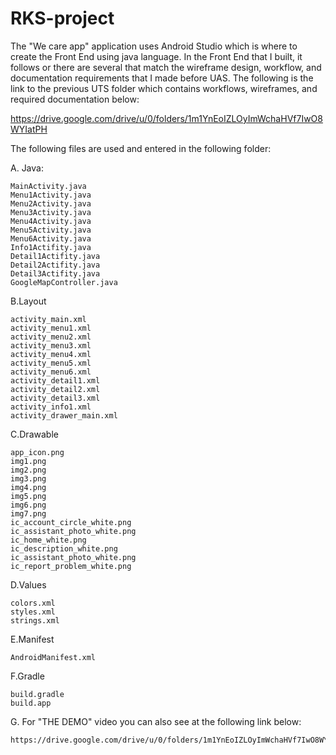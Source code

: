 # RKS-project

The "We care app" application uses Android Studio which is where to create the Front End using java language. In the Front End that I built, it follows or there are several that match the wireframe design, workflow, and documentation requirements that I made before UAS. The following is the link to the previous UTS folder which contains workflows, wireframes, and required documentation below:

https://drive.google.com/drive/u/0/folders/1m1YnEoIZLOyImWchaHVf7IwO8WYIatPH

The following files are used and entered in the following folder:

A. Java:

	MainActivity.java
	Menu1Activity.java
	Menu2Activity.java
	Menu3Activity.java
	Menu4Activity.java
	Menu5Activity.java
	Menu6Activity.java
	Info1Actifity.java
	Detail1Actifity.java
	Detail2Actifity.java
	Detail3Actifity.java
	GoogleMapController.java

B.Layout

	activity_main.xml
	activity_menu1.xml
	activity_menu2.xml
	activity_menu3.xml
	activity_menu4.xml
	activity_menu5.xml
	activity_menu6.xml
	activity_detail1.xml
	activity_detail2.xml
	activity_detail3.xml
	activity_info1.xml
	activity_drawer_main.xml
	
C.Drawable

	app_icon.png
	img1.png
	img2.png
	img3.png
	img4.png
	img5.png
	img6.png
	img7.png
	ic_account_circle_white.png
	ic_assistant_photo_white.png
	ic_home_white.png
	ic_description_white.png
	ic_assistant_photo_white.png
	ic_report_problem_white.png
	
D.Values

	colors.xml
	styles.xml
	strings.xml
	
E.Manifest

	AndroidManifest.xml
	
F.Gradle

	build.gradle
	build.app
	
G. For "THE DEMO" video you can also see at the following link below:

	https://drive.google.com/drive/u/0/folders/1m1YnEoIZLOyImWchaHVf7IwO8WYIatP
	
	
	
	
